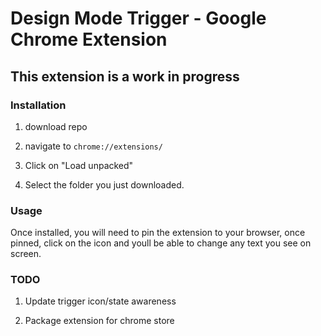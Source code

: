 # Design Mode Trigger - Google Chrome Extension

## This extension is a work in progress

### Installation

1. download repo

2. navigate to ```chrome://extensions/```

3. Click on "Load unpacked"

4. Select the folder you just downloaded.

### Usage

Once installed, you will need to pin the extension to your browser, once pinned, click on the icon and youll be able to change any text you see on screen.

### TODO

1. Update trigger icon/state awareness

2. Package extension for chrome store
